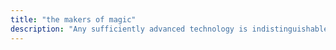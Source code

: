 ```yaml
---
title: "the makers of magic"
description: "Any sufficiently advanced technology is indistinguishable from magic."
---
```

